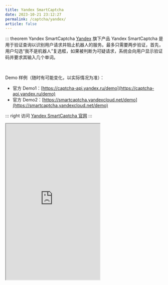 ```yaml
---
title: Yandex SmartCaptcha
date: 2023-10-21 23:12:27
permalink: /captcha/yandex/
article: false
---
```


::: theorem Yandex SmartCaptcha
[Yandex](https://cloud.yandex.com/) 旗下产品 Yandex SmartCaptcha 是用于验证查询以识别用户请求并阻止机器人的服务。最多只需要两步验证，首先，用户勾选“我不是机器人”复选框，如果被判断为可疑请求，系统会向用户显示验证码并要求其输入几个单词。

<br>

Demo 样例（随时有可能变化，以实际情况为准）：
<br>

- 官方 Demo1：[https://captcha-api.yandex.ru/demo](https://captcha-api.yandex.ru/demo)
- 官方 Demo2：[https://smartcaptcha.yandexcloud.net/demo](https://smartcaptcha.yandexcloud.net/demo)<Badge text="本页使用" type="error" vertical="middle"/>

::: right
访问 [Yandex SmartCaptcha 官网](https://cloud.yandex.com/services/smartcaptcha)
:::

<iframe src="https://smartcaptcha.yandexcloud.net/demo" height="500px"></iframe>
